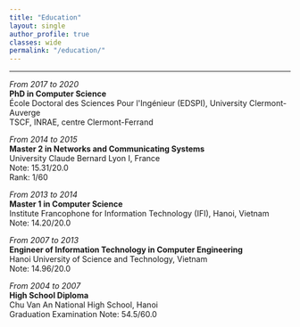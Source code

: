 ```yaml
---
title: "Education"   
layout: single
author_profile: true 
classes: wide
permalink: "/education/"  
---
```

----
*From 2017 to 2020*  
**PhD in Computer Science**  
École Doctoral des Sciences Pour l'Ingénieur (EDSPI), University Clermont-Auverge       
TSCF, INRAE, centre Clermont-Ferrand  

*From 2014 to 2015*   
**Master 2 in Networks and Communicating Systems**  
University Claude Bernard Lyon I, France  
Note: 15.31/20.0  
Rank: 1/60	 

*From 2013 to 2014*  
**Master 1 in Computer Science**  
Institute Francophone for Information Technology (IFI), Hanoi, Vietnam  
Note: 14.20/20.0  

*From 2007 to 2013*   
**Engineer of Information Technology in Computer Engineering**  
Hanoi University of Science and Technology, Vietnam  
Note: 14.96/20.0  

*From 2004 to 2007*  
**High School Diploma**  
Chu Van An National High School, Hanoi  
Graduation Examination Note: 54.5/60.0   

